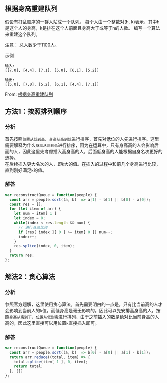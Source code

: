 ## 根据身高重建队列

假设有打乱顺序的一群人站成一个队列。 每个人由一个整数对(h, k)表示，其中h是这个人的身高，k是排在这个人前面且身高大于或等于h的人数。 编写一个算法来重建这个队列。

注意：
总人数少于1100人。

示例
```
输入:
[[7,0], [4,4], [7,1], [5,0], [6,1], [5,2]]

输出:
[[5,0], [7,0], [5,2], [6,1], [4,4], [7,1]]
```
From: [根据身高重建队列](https://leetcode-cn.com/problems/queue-reconstruction-by-height/)

## 方法1：按照排列顺序

### 分析
首先按照`位置从低到高`、`身高从高到低`进行排序，首先对低位的人先进行排序。这里需要解释为什么`身高从高到低`进行排序，因为在运算中，只有身高高的人会影响后面的人，因此这里先考虑插入高身高的人，后面低身高的人能根据自身名次更好的选择。   
在后续插入更大名次的人，即`k`大的值。在插入的过程中和前几个身高进行比较，直到刚好满足`k`的值。

### 解答
```javascript
var reconstructQueue = function(people) {
  const arr = people.sort((a, b)  => a[1] - b[1] || b[0] - a[0]);
  const res = [];
  for (let item of arr) {
    let num = item[ 1 ]
    let index = 0;
    while(index < res.length && num) {
      // 进行身高比较
      if (res[ index ][ 0 ] >= item[ 0 ]) num--;
      index++;
    }
    res.splice(index, 0, item);
  }
  return res;
};
```

## 解法2：贪心算法

### 分析
参照官方题解，这里使用贪心算法。首先需要明白的一点是，只有比当前高的人才会影响到当前人的`k`值，而低身高是毫无影响的。因此可以先安排高身高的人，按照`身高从高到下`、`位置从低到高`进行排列，由于之前插入的数是绝对比当前身高的人高的，因此这里直接可以用位置`k`直接插入即可。

### 解答
```javascript
var reconstructQueue = function(people) {
  const arr = people.sort((a, b)  => b[0] - a[0] || a[1] - b[1]);
  return arr.reduce((total, item) => {
    total.splice(item[ 1 ], 0, item);
    return total;
  }, [])
};
```